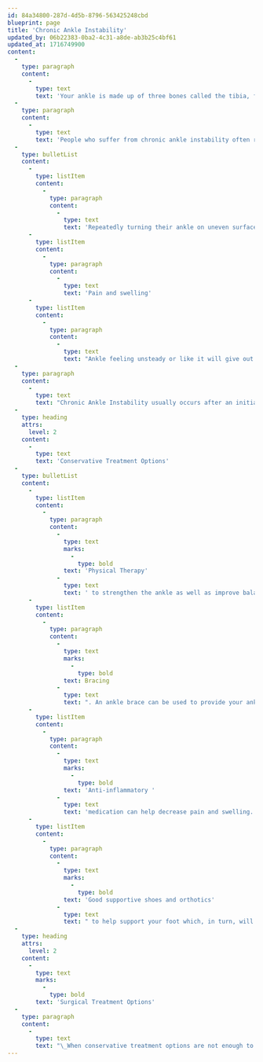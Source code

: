 ```yaml
---
id: 84a34800-287d-4d5b-8796-563425248cbd
blueprint: page
title: 'Chronic Ankle Instability'
updated_by: 06b22383-0ba2-4c31-a8de-ab3b25c4bf61
updated_at: 1716749900
content:
  -
    type: paragraph
    content:
      -
        type: text
        text: 'Your ankle is made up of three bones called the tibia, fibula and talus. It is also supported by a vast network of ligaments which connect bone to bone. Chronic ankle instability occurs with recurring giving way of the outer side of the ankle. This can also be known as repeatedly spraining your ankle. This can happen during activity or even just when you are standing.'
  -
    type: paragraph
    content:
      -
        type: text
        text: 'People who suffer from chronic ankle instability often report the following symptoms:'
  -
    type: bulletList
    content:
      -
        type: listItem
        content:
          -
            type: paragraph
            content:
              -
                type: text
                text: 'Repeatedly turning their ankle on uneven surfaces or while playing sports.'
      -
        type: listItem
        content:
          -
            type: paragraph
            content:
              -
                type: text
                text: 'Pain and swelling'
      -
        type: listItem
        content:
          -
            type: paragraph
            content:
              -
                type: text
                text: "Ankle feeling unsteady or like it will give out at any moment.\_"
  -
    type: paragraph
    content:
      -
        type: text
        text: "Chronic Ankle Instability usually occurs after an initial ankle sprain was not treated properly or did not heal well. When you sprain your ankle, the ligaments are stretched or torn and sometimes your proprioception is also affected. (Proprioception is your brain’s ability to know where your body is in space without looking) If the anke is not supported or treated properly after that initial sprain, the ligaments and tissue that support the ankle can heal into a stretched out position, or at an improper length. This will allow the ankle to “give out” more easily in the future because the structures that protect and hold the ankle stable are not at the correct length. Each subsequent sprain can lead to an increase in instability and increase the likelihood of developing additional ankle conditions.\_"
  -
    type: heading
    attrs:
      level: 2
    content:
      -
        type: text
        text: 'Conservative Treatment Options'
  -
    type: bulletList
    content:
      -
        type: listItem
        content:
          -
            type: paragraph
            content:
              -
                type: text
                marks:
                  -
                    type: bold
                text: 'Physical Therapy'
              -
                type: text
                text: ' to strengthen the ankle as well as improve balance and proprioception'
      -
        type: listItem
        content:
          -
            type: paragraph
            content:
              -
                type: text
                marks:
                  -
                    type: bold
                text: Bracing
              -
                type: text
                text: ". An ankle brace can be used to provide your ankle with additional support and help prevent additional sprains in the future.\_"
      -
        type: listItem
        content:
          -
            type: paragraph
            content:
              -
                type: text
                marks:
                  -
                    type: bold
                text: 'Anti-inflammatory '
              -
                type: text
                text: 'medication can help decrease pain and swelling.'
      -
        type: listItem
        content:
          -
            type: paragraph
            content:
              -
                type: text
                marks:
                  -
                    type: bold
                text: 'Good supportive shoes and orthotics'
              -
                type: text
                text: " to help support your foot which, in turn, will help support your ankle.\_"
  -
    type: heading
    attrs:
      level: 2
    content:
      -
        type: text
        marks:
          -
            type: bold
        text: 'Surgical Treatment Options'
  -
    type: paragraph
    content:
      -
        type: text
        text: "\_When conservative treatment options are not enough to alleviate pain, surgical intervention can be offered. Oftentimes surgery will include re-constructing the ligaments that support the ankle."
---
```


